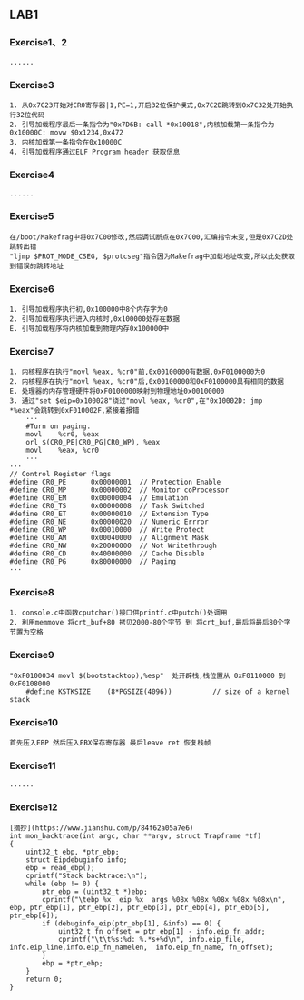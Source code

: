 ## LAB1
### Exercise1、2
    ......
### Exercise3

    1. 从0x7C23开始对CR0寄存器|1,PE=1,开启32位保护模式,0x7C2D跳转到0x7C32处开始执行32位代码
    2. 引导加载程序最后一条指令为"0x7D6B: call *0x10018",内核加载第一条指令为 0x10000C: movw $0x1234,0x472
    3. 内核加载第一条指令在0x10000C
    4. 引导加载程序通过ELF Program header 获取信息

### Exercise4
    ......

### Exercise5

    在/boot/Makefrag中将0x7C00修改,然后调试断点在0x7C00,汇编指令未变,但是0x7C2D处跳转出错
    "ljmp $PROT_MODE_CSEG, $protcseg"指令因为Makefrag中加载地址改变,所以此处获取到错误的跳转地址

### Exercise6

    1. 引导加载程序执行初,0x100000中8个内存字为0
    2. 引导加载程序执行进入内核时,0x100000处存在数据
    E. 引导加载程序将内核加载到物理内存0x100000中

### Exercise7
    1. 内核程序在执行"movl %eax, %cr0"前,0x00100000有数据,0xF0100000为0
    2. 内核程序在执行"movl %eax, %cr0"后,0x00100000和0xF0100000具有相同的数据
    E. 处理器的内存管理硬件将0xF0100000映射到物理地址0x00100000
    3. 通过"set $eip=0x100028"绕过"movl %eax, %cr0",在"0x10002D: jmp *%eax"会跳转到0xF010002F,紧接着报错
        ···
        #Turn on paging.
        movl    %cr0, %eax
        orl $(CR0_PE|CR0_PG|CR0_WP), %eax
        movl    %eax, %cr0
        ···
    ···
    // Control Register flags
    #define CR0_PE      0x00000001  // Protection Enable
    #define CR0_MP      0x00000002  // Monitor coProcessor
    #define CR0_EM      0x00000004  // Emulation
    #define CR0_TS      0x00000008  // Task Switched
    #define CR0_ET      0x00000010  // Extension Type
    #define CR0_NE      0x00000020  // Numeric Errror
    #define CR0_WP      0x00010000  // Write Protect
    #define CR0_AM      0x00040000  // Alignment Mask
    #define CR0_NW      0x20000000  // Not Writethrough
    #define CR0_CD      0x40000000  // Cache Disable
    #define CR0_PG      0x80000000  // Paging
    ···

### Exercise8

    1. console.c中函数cputchar()接口供printf.c中putch()处调用
    2. 利用memmove 将crt_buf+80 拷贝2000-80个字节 到 将crt_buf,最后将最后80个字节置为空格

### Exercise9

    "0xF0100034 movl $(bootstacktop),%esp"  处开辟栈,栈位置从 0xF0110000 到 0xF0108000
        #define KSTKSIZE    (8*PGSIZE(4096))          // size of a kernel stack

### Exercise10
    首先压入EBP 然后压入EBX保存寄存器 最后leave ret 恢复栈帧

### Exercise11 
    ......

### Exercise12
    [摘抄](https://www.jianshu.com/p/84f62a05a7e6)
    int mon_backtrace(int argc, char **argv, struct Trapframe *tf)
    {
        uint32_t ebp, *ptr_ebp;
        struct Eipdebuginfo info;
        ebp = read_ebp();
        cprintf("Stack backtrace:\n");
        while (ebp != 0) {
            ptr_ebp = (uint32_t *)ebp;
            cprintf("\tebp %x  eip %x  args %08x %08x %08x %08x %08x\n", ebp, ptr_ebp[1], ptr_ebp[2], ptr_ebp[3], ptr_ebp[4], ptr_ebp[5], ptr_ebp[6]);
            if (debuginfo_eip(ptr_ebp[1], &info) == 0) {
                uint32_t fn_offset = ptr_ebp[1] - info.eip_fn_addr;
                cprintf("\t\t%s:%d: %.*s+%d\n", info.eip_file, info.eip_line,info.eip_fn_namelen,  info.eip_fn_name, fn_offset);
            }
            ebp = *ptr_ebp;
        }
        return 0;
    }
